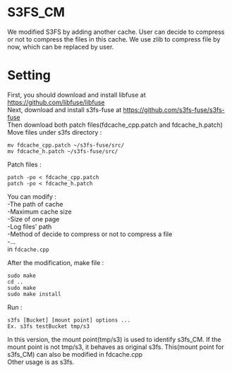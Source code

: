 S3FS_CM
==
We modified S3FS by adding another cache.
User can decide to compress or not to compress the files in this cache.
We use zlib to compress file by now, which can be replaced by user.

Setting
==
First, you should download and install libfuse at https://github.com/libfuse/libfuse  
Next, download and install s3fs-fuse at https://github.com/s3fs-fuse/s3fs-fuse  
Then download both patch files(fdcache_cpp.patch and fdcache_h.patch)  
Move files under s3fs directory :  
```
mv fdcache_cpp.patch ~/s3fs-fuse/src/  
mv fdcache_h.patch ~/s3fs-fuse/src/
```
Patch files :  
```
patch -po < fdcache_cpp.patch  
patch -po < fdcache_h.patch
```
You can modify :  
-The path of cache  
-Maximum cache size  
-Size of one page  
-Log files' path  
-Method of decide to compress or not to compress a file  
-...  
in `fdcache.cpp ` 
  
After the modification, make file :  
```
sudo make  
cd ..  
sudo make  
sudo make install  
```
Run :  
```
s3fs [Bucket] [mount point] options ...
Ex. s3fs testBucket tmp/s3  
```
In this version, the mount point(tmp/s3) is used to identify s3fs_CM.
If the mount point is not tmp/s3, it behaves as original s3fs.
This(mount point for s3fs_CM) can also be modified in fdcache.cpp  
Other usage is as s3fs.
